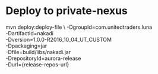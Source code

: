 # Deploy to private-nexus

mvn deploy:deploy-file \ 
  -DgroupId=com.unitedtraders.luna \
  -DartifactId=nakadi \
  -Dversion=1.0.0-R2016_10_04_UT_CUSTOM \
  -Dpackaging=jar \
  -Dfile=build/libs/nakadi.jar \
  -DrepositoryId=aurora-release \
  -Durl={release-repos-url}